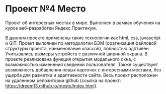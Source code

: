 # Проект №4 Место

Проект об интересных местах в мире.
Выполнен в рамках обучения на курсе веб-разработки Яндекс.Практикум.

В данном проекте применены такие технологии как html, css, javascript и GIT.
Проект выполнен по методологии БЭМ (орагнизация файловой структуры проекта, наименование классов), полностью адптивен.
Учитывались размеры устройств с различной шириной экрана.
В проекте реализована функция открытия модального окна, с возможностью изменения сведений пользователя. Также существует возможность добавления новых карточек с интересными местами, без ущерба для разметки и адаптивности сайта.
Весь проект расположен на удаленном репозитории github (ссылка на проект: https://dreem13.github.io/mesto/index.html).
